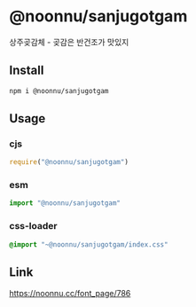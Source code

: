 # @noonnu/sanjugotgam
상주곶감체 - 곶감은 반건조가 맛있지

## Install
```sh
npm i @noonnu/sanjugotgam
```
## Usage
### cjs
```js
require("@noonnu/sanjugotgam")
```
### esm
```js
import "@noonnu/sanjugotgam"
```
### css-loader
```css
@import "~@noonnu/sanjugotgam/index.css"
```

## Link
https://noonnu.cc/font_page/786